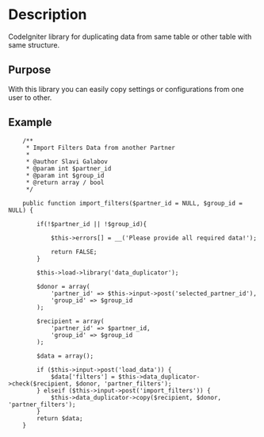 # Description

CodeIgniter library for duplicating data from same table or other table with same structure.

## Purpose

With this library you can easily copy settings or configurations from one user to other.

## Example


```
    /**
     * Import Filters Data from another Partner 
     * 
     * @author Slavi Galabov
     * @param int $partner_id
     * @param int $group_id
     * @return array / bool
     */

    public function import_filters($partner_id = NULL, $group_id = NULL) {

        if(!$partner_id || !$group_id){
		
			$this->errors[] = __('Please provide all required data!');
			
            return FALSE;
        }

        $this->load->library('data_duplicator');

        $donor = array(
            'partner_id' => $this->input->post('selected_partner_id'),
            'group_id' => $group_id
        );

        $recipient = array(
            'partner_id' => $partner_id,
            'group_id' => $group_id
        );

        $data = array();

        if ($this->input->post('load_data')) {
            $data['filters'] = $this->data_duplicator->check($recipient, $donor, 'partner_filters');
        } elseif ($this->input->post('import_filters')) {
            $this->data_duplicator->copy($recipient, $donor, 'partner_filters');
        }
        return $data;
    }
```